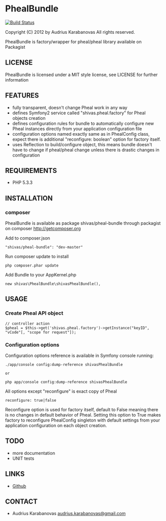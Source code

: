 # PhealBundle

[![Build Status](https://secure.travis-ci.org/shivas/PhealBundle.png?branch=master)](https://travis-ci.org/shivas/PhealBundle)

Copyright (C) 2012 by Audrius Karabanovas
All rights reserved.

PhealBundle is factory/wrapper for pheal/pheal library available on Packagist

## LICENSE
PhealBundle is licensed under a MIT style license, see LICENSE
for further information

## FEATURES
- fully transparent, doesn't change Pheal work in any way
- defines Symfony2 service called "shivas.pheal.factory" for Pheal objects creation
- defines configuration rules for bundle to automatically configure new Pheal instances directly from your application configuration file
- configuration options named exactly same as in PhealConfig class, expect there is additional "reconfigure: boolean" option for factory itself.
- uses Reflection to build/configure object, this means bundle doesn't have to change if pheal/pheal change unless there is drastic changes in configuration

## REQUIREMENTS
- PHP 5.3.3

## INSTALLATION

### composer
PhealBundle is available as package shivas/pheal-bundle through packagist on composer http://getcomposer.org

Add to composer.json

    "shivas/pheal-bundle": "dev-master"

Run composer update to install

    php composer.phar update

Add Bundle to your AppKernel.php

    new shivas\PhealBundle\shivasPhealBundle(),

## USAGE

### Create Pheal API object

    // controller action
    $pheal = $this->get('shivas.pheal.factory')->getInstance("keyID", "vCode"[, "scope for request"]);

### Configuration options
Configuration options reference is available in Symfony console running:

    ./app/console config:dump-reference shivasPhealBundle

    or

    php app/console config:dump-reference shivasPhealBundle

All options except "reconfigure" is exact copy of Pheal

    reconfigure: true|false

Reconfigure option is used for factory itself, default to False meaning there is no changes in default behavior of Pheal.
Setting this option to True makes factory to reconfigure PhealConfig singleton with default settings from your application configuration on each object creation.

## TODO
- more documentation
- UNIT tests

## LINKS
- [Github](http://github.com/ppetermann/pheal)

## CONTACT
- Audrius Karabanovas <audrius.karabanovas@gmail.com>

